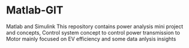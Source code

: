 # Matlab-GIT
 Matlab and Simulink  This repository contains power analysis mini project and concepts, 
Control system concept to control power transmission to Motor mainly focused on EV efficiency
and some data anlysis insights
